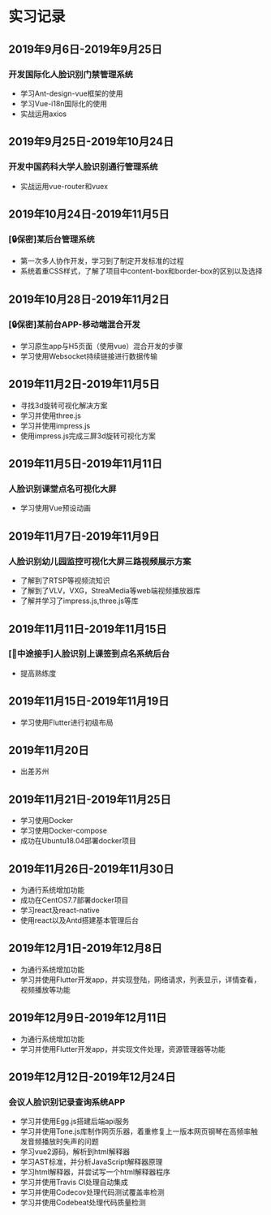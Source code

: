 # 实习记录

## 2019年9月6日-2019年9月25日

### 开发国际化人脸识别门禁管理系统

- 学习Ant-design-vue框架的使用
- 学习Vue-i18n国际化的使用
- 实战运用axios

## 2019年9月25日-2019年10月24日

### 开发中国药科大学人脸识别通行管理系统

- 实战运用vue-router和vuex

## 2019年10月24日-2019年11月5日

### [:lock:保密]某后台管理系统

- 第一次多人协作开发，学习到了制定开发标准的过程
- 系统着重CSS样式，了解了项目中content-box和border-box的区别以及选择

## 2019年10月28日-2019年11月2日

### [:lock:保密]某前台APP-移动端混合开发

- 学习原生app与H5页面（使用vue）混合开发的步骤
- 学习使用Websocket持续链接进行数据传输

## 2019年11月2日-2019年11月5日

- 寻找3d旋转可视化解决方案
- 学习并使用three.js
- 学习并使用impress.js
- 使用impress.js完成三屏3d旋转可视化方案

## 2019年11月5日-2019年11月11日

### 人脸识别课堂点名可视化大屏

- 学习使用Vue预设动画

## 2019年11月7日-2019年11月9日

### 人脸识别幼儿园监控可视化大屏三路视频展示方案

- 了解到了RTSP等视频流知识
- 了解到了VLV，VXG，StreaMedia等web端视频播放器库
- 了解并学习了impress.js,three.js等库

## 2019年11月11日-2019年11月15日

### [:arrows_counterclockwise:中途接手]人脸识别上课签到点名系统后台

- 提高熟练度

## 2019年11月15日-2019年11月19日

- 学习使用Flutter进行初级布局

## 2019年11月20日

- 出差苏州

## 2019年11月21日-2019年11月25日

- 学习使用Docker
- 学习使用Docker-compose
- 成功在Ubuntu18.04部署docker项目

## 2019年11月26日-2019年11月30日

- 为通行系统增加功能
- 成功在CentOS7.7部署docker项目
- 学习react及react-native
- 使用react以及Antd搭建基本管理后台

## 2019年12月1日-2019年12月8日

- 为通行系统增加功能
- 学习并使用Flutter开发app，并实现登陆，网络请求，列表显示，详情查看，视频播放等功能

## 2019年12月9日-2019年12月11日

- 为通行系统增加功能
- 学习并使用Flutter开发app，并实现文件处理，资源管理器等功能

## 2019年12月12日-2019年12月24日

### 会议人脸识别记录查询系统APP

- 学习并使用Egg.js搭建后端api服务
- 学习并使用Tone.js库制作网页乐器，着重修复上一版本网页钢琴在高频率触发音频播放时失声的问题
- 学习vue2源码，解析到html解释器
- 学习AST标准，并分析JavaScript解释器原理
- 学习html解释器，并尝试写一个html解释器程序
- 学习并使用Travis CI处理自动集成
- 学习并使用Codecov处理代码测试覆盖率检测
- 学习并使用Codebeat处理代码质量检测

